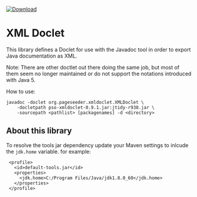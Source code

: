 [ ![Download](https://api.bintray.com/packages/pageseeder/maven/xmldoclet/images/download.svg) ](https://bintray.com/pageseeder/maven/xmldoclet/_latestVersion)

# XML Doclet

This library defines a Doclet for use with the Javadoc tool in order to
export Java documentation as XML.

Note: There are other doctlet out there doing the same job, but most of them 
seem no longer maintained or do not support the notations introduced with Java 5.

How to use:
```
javadoc -doclet org.pageseeder.xmldoclet.XMLDoclet \
    -docletpath pso-xmldoclet-0.9.1.jar:jtidy-r938.jar \
    -sourcepath <pathlist> [packagenames] -d <directory>
```

## About this library

To resolve the tools jar dependency update your Maven settings to inlcude
the `jdk.home` variable. for example:

```
 <profile>
   <id>default-tools.jar</id>
   <properties>
     <jdk.home>C:/Program Files/Java/jdk1.8.0_60</jdk.home>
   </properties>
 </profile>
```
